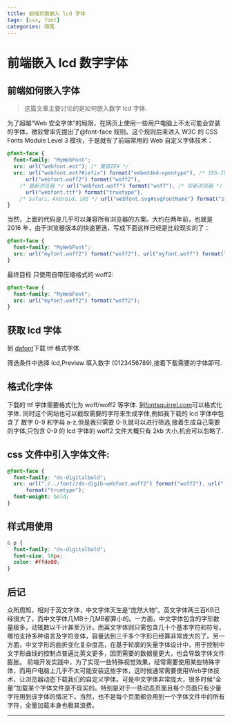 ```yaml
---
title: 前端页面嵌入 lcd 字体
tags: [css, font]
categories: 随笔
---
```


# 前端嵌入 lcd 数字字体

## 前端如何嵌入字体

> 这篇文章主要讨论的是如何嵌入数字 lcd 字体.

为了超越“Web 安全字体”的局限，在网页上使用一些用户电脑上不太可能会安装的字体，微软曾率先提出了@font-face 规则。这个规则后来进入 W3C 的 CSS Fonts Module Level 3 模块，于是就有了前端常用的 Web 自定义字体技术：

```css
@font-face {
  font-family: "MyWebFont";
  src: url("webfont.eot"); /* 兼容IE9 */
  src: url("webfont.eot?#iefix") format("embedded-opentype"), /* IE6-IE8 */
      url("webfont.woff2") format("woff2"),
    /* 最新浏览器 */ url("webfont.woff") format("woff"), /* 较新浏览器 */
      url("webfont.ttf") format("truetype"),
    /* Safari、Android、iOS */ url("webfont.svg#svgFontName") format("svg"); /* 早期iOS */
}
```

当然，上面的代码是几乎可以兼容所有浏览器的方案。大约在两年前，也就是 2016 年，由于浏览器版本的快速更迭，写成下面这样已经是比较现实的了：

```css
@font-face {
  font-family: "MyWebFont";
  src: url("myfont.woff2") format("woff2"), url("myfont.woff") format("woff");
}
```

最终目标 只使用自带压缩格式的 woff2:

```css
@font-face {
  font-family: "MyWebFont";
  src: url("myfont.woff2") format("woff2");
}
```

## 获取 lcd 字体

到 [dafont](https://www.dafont.com/theme.php?cat=302#null)下载 ttf 格式字体.

筛选条件中选择 lcd,Preview 填入数字 (0123456789),接着下载需要的字体即可.

## 格式化字体

下载的 ttf 字体需要格式化为 woff/woff2 等字体.
到[fontsquirrel.com](https://www.fontsquirrel.com/tools/webfont-generator)可以格式化字体.
同时这个网站也可以截取需要的字符来生成字体,例如我下载的 lcd 字体中包含了 数字 0-9 和字母 a-z,但是我只需要 0-9,就可以进行筛选,接着生成自己需要的字体,只包含 0-9 的 lcd 字体的 woff2 文件大概只有 2kb 大小,机会可以忽略了.

## css 文件中引入字体文件:

```css
@font-face {
  font-family: "ds-digitalbold";
  src: url("./../font//ds-digib-webfont.woff2") format("woff2"), url("./../font/ds-digib-webfont.ttf")
      format("truetype");
  font-weight: bold;
}
```

## 样式用使用

```css
& p {
  font-family: "ds-digitalbold";
  font-size: 50px;
  color: #ffde00;
}
```

## 后记

众所周知，相对于英文字体，中文字体天生是“庞然大物”。英文字体两三百KB已经很大了，而中文字体几MB十几MB都算小的。一方面，中文字体包含的字形数量极多，动辄数以千计甚至万计，而英文字体则只需包含几十个基本字符和符号，哪怕支持多种语言及字符变体，容量达到三千多个字形已经算非常庞大的了。另一方面，中文字形的曲折变化复杂度高，在基于轮廓的矢量字体设计中，用于控制中文字形曲线的控制点普遍比英文更多，因而需要的数据量更大，也会导致字体文件膨胀。
前端开发实践中，为了实现一些特殊视觉效果，经常需要使用某些特殊字体，而用户电脑上几乎不太可能安装这些字体，这时候通常需要使用Web字体技术，让浏览器动态下载我们的自定义字体。可是中文字体非常庞大，很多时候“全量”加载某个字体文件是不现实的。特别是对于一些动态页面且每个页面只有少量字符用到该字体的情况下。当然，也不是每个页面都会用到一个字体文件中的所有字符，全量加载本身也极其浪费。

-----
